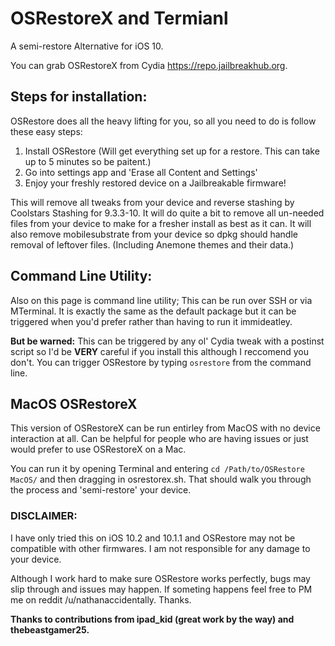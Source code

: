 # OSRestoreX and Termianl
A semi-restore Alternative for iOS 10.

You can grab OSRestoreX from Cydia https://repo.jailbreakhub.org.

## Steps for installation:
OSRestore does all the heavy lifting for you, so all you need to do is follow these easy steps:

1. Install OSRestore (Will get everything set up for a restore. This can take up to 5 minutes so be paitent.)
2. Go into settings app and 'Erase all Content and Settings'
3. Enjoy your freshly restored device on a Jailbreakable firmware!

This will remove all tweaks from your device and reverse stashing by Coolstars Stashing for 9.3.3-10. It will do quite a bit to remove all un-needed files from your device to make for a fresher install as best as it can. It will also remove mobilesubstrate from your device so dpkg should handle removal of leftover files. (Including Anemone themes and their data.)

## Command Line Utility:
Also on this page is command line utility; This can be run over SSH or via MTerminal. It is exactly the same as the default package but it can be triggered when you'd prefer rather than having to run it immideatley.

**But be warned:** This can be triggered by any ol' Cydia tweak with a postinst script so I'd be **VERY** careful if you install this although I reccomend you don't. You can trigger OSRestore by typing `osrestore` from the command line.

## MacOS OSRestoreX
This version of OSRestoreX can be run entirley from MacOS with no device interaction at all. Can be helpful for people who are having issues or just would prefer to use OSRestoreX on a Mac.

You can run it by opening Terminal and entering `cd /Path/to/OSRestore MacOS/` and then dragging in osrestorex.sh. That should walk you through the process and 'semi-restore' your device.

### DISCLAIMER:

I have only tried this on iOS 10.2 and 10.1.1 and OSRestore may not be compatible with other firmwares. I am not responsible for any damage to your device.

Although I work hard to make sure OSRestore works perfectly, bugs may slip through and issues may happen. If someting happens feel free to PM me on reddit /u/nathanaccidentally. Thanks.

**Thanks to contributions from ipad_kid (great work by the way) and thebeastgamer25.**
